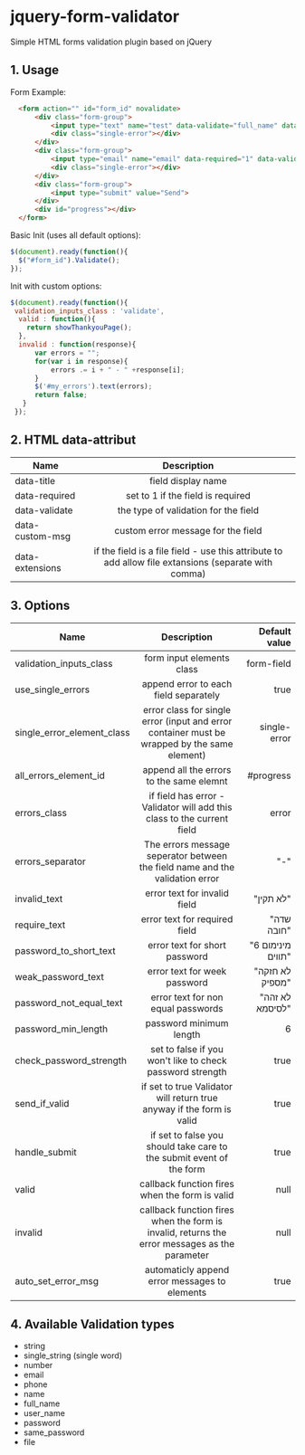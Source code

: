 # jquery-form-validator
Simple HTML forms validation plugin based on jQuery

## 1. Usage
  Form Example:
  ```html
    <form action="" id="form_id" novalidate>
        <div class="form-group">
            <input type="text" name="test" data-validate="full_name" data-title="Full Name" class="form-field">
            <div class="single-error"></div>
        </div>
        <div class="form-group">
            <input type="email" name="email" data-required="1" data-validate="email" data-title="Email" class="form-field">
            <div class="single-error"></div>
        </div>
        <div class="form-group">
            <input type="submit" value="Send">
        </div>
        <div id="progress"></div>
    </form>
  ```

  Basic Init (uses all default options):
  ```javascript
  $(document).ready(function(){
    $("#form_id").Validate();
  });
  ```

  Init with custom options:
  ```javascript
  $(document).ready(function(){
   validation_inputs_class : 'validate',
    valid : function(){
      return showThankyouPage();
    },
    invalid : function(response){
        var errors = "";
        for(var i in response){
            errors .= i + " - " +response[i];
        }
        $('#my_errors').text(errors);
        return false;
    }
  });
  ```


## 2. HTML data-attribut
| Name          | Description   |
| ------------- |:-------------:|
| data-title    | field display name |
| data-required | set to 1 if the field is required      |
| data-validate | the type of validation for the field   |
| data-custom-msg | custom error message for the field   |
| data-extensions | if the field is a file field - use this attribute to add allow file extansions (separate with comma)   |



## 3. Options
| Name          | Description   | Default value  |
| ------------- |:-------------:| -----:|
| validation_inputs_class      | form input elements class | form-field |
| use_single_errors      | append error to each field separately | true |
| single_error_element_class      | error class for single error (input and error container must be wrapped by the same element) | single-error |
| all_errors_element_id      | append all the errors to the same elemnt  | #progress |
| errors_class      | if field has error - Validator will add this class to the current field  | error |
| errors_separator  | The errors message seperator between the field name and the validation error | "-" |
| invalid_text  | error text for invalid field | "לא תקין" |
| require_text  | error text for required field | "שדה חובה" |
| password_to_short_text  | error text for short password | "מינימום 6 תווים" |
| weak_password_text  | error text for week password | "לא חזקה מספיק" |
| password_not_equal_text  | error text for non equal passwords | "לא זהה לסיסמא" |
| password_min_length  | password minimum length | 6 |
| check_password_strength  | set to false if you won't like to check password strength | true |
| send_if_valid  | if set to true Validator will return true anyway if the form is valid | true |
| handle_submit  | if set to false you should take care to the submit event of the form | true |
| valid  | callback function fires when the form is valid | null |
| invalid  | callback function fires when the form is invalid, returns the error messages as the parameter | null |
| auto_set_error_msg  | automaticly append error messages to elements | true |



## 4. Available Validation types
- string
- single_string (single word)
- number
- email
- phone
- name
- full_name
- user_name
- password
- same_password
- file

